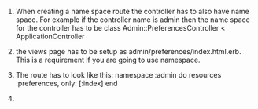 1. When creating a name space route the controller has to also have name space. For example if the controller name is admin then the name space for the controller has to be
class Admin::PreferencesController < ApplicationController

2. the views page has to be setup as admin/preferences/index.html.erb. This is a requirement if you are going to use namespace.

3. The route has to look like this:
namespace :admin do
  resources :preferences, only: [:index]
end

4. 
